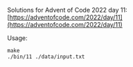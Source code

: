 Solutions for Advent of Code 2022 day 11:  
[https://adventofcode.com/2022/day/11](https://adventofcode.com/2022/day/11)

Usage:
```
make
./bin/11 ./data/input.txt
```
